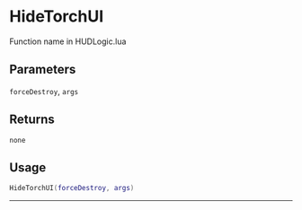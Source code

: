# HideTorchUI
Function name in HUDLogic.lua
## Parameters
`forceDestroy`, `args`
## Returns
`none`
## Usage
```lua
HideTorchUI(forceDestroy, args)
```
---
